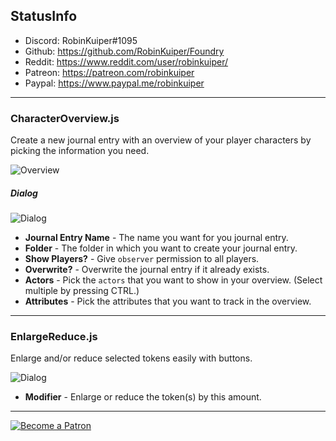## StatusInfo

* Discord: RobinKuiper#1095
* Github: https://github.com/RobinKuiper/Foundry
* Reddit: https://www.reddit.com/user/robinkuiper/
* Patreon: https://patreon.com/robinkuiper
* Paypal: https://www.paypal.me/robinkuiper

---

### CharacterOverview.js

Create a new journal entry with an overview of your player characters by picking the information you need.

![Overview](https://i.imgur.com/tDPeNY2.png "Character Overview Journal Entry")

##### Dialog
![Dialog](https://i.imgur.com/QSgZ4OJ.png "Character Overview Dialog")

* **Journal Entry Name** - The name you want for you journal entry.
* **Folder** - The folder in which you want to create your journal entry.
* **Show Players?** - Give `observer` permission to all players.
* **Overwrite?** - Overwrite the journal entry if it already exists.
* **Actors** - Pick the `actors` that you want to show in your overview. (Select multiple by pressing CTRL.)
* **Attributes** - Pick the attributes that you want to track in the overview.

---

### EnlargeReduce.js

Enlarge and/or reduce selected tokens easily with buttons.

![Dialog](https://i.imgur.com/ZFK0HDZ.png "Enlarge / Reduce Dialog")

* **Modifier** - Enlarge or reduce the token(s) by this amount.

---

[![Become a Patron](https://c5.patreon.com/external/logo/become_a_patron_button.png "Become a Patron")](https://www.patreon.com/bePatron?u=10835266)